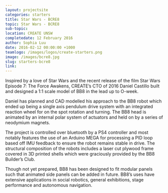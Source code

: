 ```yaml
---
layout: projectsite
categories: starters
title: Star Wars - BCRE8
topic: Star Wars - BCRE8
sub-topic: 
location: CREATE UNSW
completedate: 12 February 2016
author: Sophia Luu
date: 2016-02-12 00:00:00 +1000
teamlogo: /images/logos/create-starters.png
image: /images/bcre8.jpg
slug: starters-bcre8
link:
---
```


<p>Inspired by a love of Star Wars and the recent release of the film Star Wars Episode 7: The Force Awakens, CREATE’s CTO of 2016 Daniel Castillo built and designed a 1:1 scale model of BB8 in the lead up to O-week.</p>
 <p>Daniel has planned and CAD modelled his approach to the BB8 robot which ended up being a single axis pendulum drive system with an integrated reaction wheel for on the spot rotation and turning. The BB8 head is animated by an internal polar system of actuators and held on by a series of neodymium magnets.</p>
 <p>The project is controlled over bluetooth by a PS4 controller and most notably features the use of an Arduino MEGA for processing a PID loop based off IMU feedback to ensure the robot remains stable in drive. The structural composition of the robots includes a laser cut plywood frame covered in 3D printed shells which were graciously provided by the BB8 Builder’s Club.</p>
  <p>Though not yet prepared, BB8 has been designed to fit modular panels such that animated side panels can be added in future. BB8’s uses have extensive applications in social robotics, general exhibitions, stage performance and autonomous navigation.</p>

